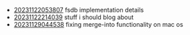 - [20231122053807](/zet/20231122053807/README.md) fsdb implementation details
- [20231122214039](/zet/20231122214039/README.md) stuff i should blog about
- [20231129044538](/zet/20231129044538/README.md) fixing merge-into functionality on mac os
